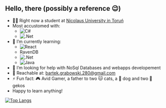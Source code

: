## Hello, there (possibly a reference :wink:)

- :man_student: Right now a student at [Nicolaus University in Toruń](https://www.fizyka.umk.pl/)
- Most accustomed with: 
  -  ![C#](https://img.shields.io/badge/c%23%20-%23239120.svg?&style=for-the-badge&logo=c-sharp&logoColor=white)
  -  ![.Net](https://img.shields.io/badge/.NET-5C2D91?style=for-the-badge&logo=.net&logoColor=white)
- 🌱 I’m currently learning:
  -  ![React](https://img.shields.io/badge/React-20232A?style=for-the-badge&logo=react&logoColor=61DAFB)
  -  RavenDB
  -  ![.Net](https://img.shields.io/badge/.NET-5C2D91?style=for-the-badge&logo=.net&logoColor=white)
  -  ![Java](https://img.shields.io/badge/Java-ED8B00?style=for-the-badge&logo=openjdk&logoColor=white)
- 🤔 I’m looking for help with NoSql Databases and webapps developement
- :speech_balloon: Reachable at: bartek.grabowski.280@gmail.com
- ⚡ Fun fact: :video_game: Avid Gamer, a father to two :cat: cats, a :dog: dog and two :crocodile: gekos
- Happy to learn anything!

[![Top Langs](https://github-readme-stats.vercel.app/api/top-langs/?username=stanczyk280)](https://github.com/stanczyk280/github-readme-stats)


